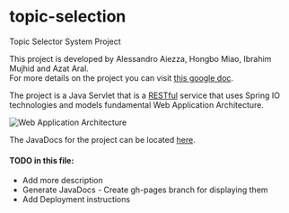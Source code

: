 # topic-selection
Topic Selector System Project

This project is developed by Alessandro Aiezza, Hongbo Miao, Ibrahim Mujhid and Azat Aral.  
For more details on the project you can visit [this google doc](https://docs.google.com/document/d/1uTHvnPf910QKLG2Fwxy4bhV2lz6NmqK7Vdm4Qc1Mbqw/edit?usp=sharing).

The project is a Java Servlet that is a [RESTful](http://www.ibm.com/developerworks/library/wa-aj-multitier/) service that uses Spring IO technologies and models fundamental Web Application Architecture.

![Web Application Architecture](http://www.guidanceshare.com/images/9/92/AppArchGuide_-_Service_Layer_Guidelines.png)

The JavaDocs for the project can be located [here](...).

#### TODO in this file:
- Add more description
- Generate JavaDocs - Create gh-pages branch for displaying them
- Add Deployment instructions
